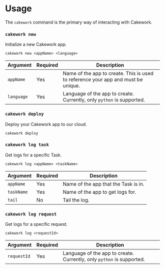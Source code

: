 # Usage
The ```cakework``` command is the primary way of interacting with Cakework.

### ```cakework new```
Initialize a new Cakework app.

```
cakework new <appName> <language>
```

| Argument | Required | Description |
| --- | --- | --- |
| ```appName``` | Yes | Name of the app to create. This is used to reference your app and must be unique. |
| ```language``` | Yes | Language of the app to create. Currently, only ```python``` is supported. |

### ```cakework deploy```
Deploy your Cakework app to our cloud.

```
cakework deploy
```

### ```cakework log task```
Get logs for a specific Task.

```
cakework log <appName> <taskName>  
```

| Argument | Required | Description |
| --- | --- | --- |
| ```appName``` | Yes | Name of the app that the Task is in. |
| ```taskName``` | Yes | Name of the app to get logs for. |
| ```tail``` | No | Tail the log. |

### ```cakework log request```
Get logs for a specific request.

```
cakework log <requestId>
```

| Argument | Required | Description |
| --- | --- | --- |
| ```requestId``` | Yes | Language of the app to create. Currently, only ```python``` is supported. |